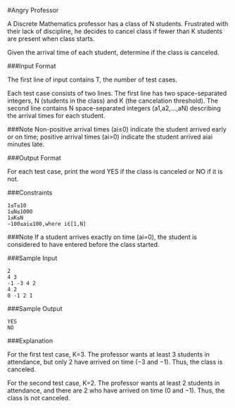 #Angry Professor

A Discrete Mathematics professor has a class of N students. Frustrated with their lack of discipline, he decides to cancel class if fewer than K students are present when class starts.

Given the arrival time of each student, determine if the class is canceled.

###Input Format

The first line of input contains T, the number of test cases.

Each test case consists of two lines. The first line has two space-separated integers, N (students in the class) and K (the cancelation threshold). 
The second line contains N space-separated integers (a1,a2,…,aN) describing the arrival times for each student.

###Note
Non-positive arrival times (ai≤0) indicate the student arrived early or on time; positive arrival times (ai>0) indicate the student arrived aiai minutes late.

###Output Format

For each test case, print the word YES if the class is canceled or NO if it is not.

###Constraints
```
1≤T≤10
1≤N≤1000
1≤K≤N
−100≤ai≤100,where i∈[1,N]
```
###Note 
If a student arrives exactly on time (ai=0), the student is considered to have entered before the class started.

###Sample Input
```
2
4 3
-1 -3 4 2
4 2
0 -1 2 1
```

###Sample Output
```
YES
NO
```

###Explanation

For the first test case, K=3. The professor wants at least 3 students in attendance, but only 2 have arrived on time (−3 and −1). Thus, the class is canceled.

For the second test case, K=2. The professor wants at least 2 students in attendance, and there are 2 who have arrived on time (0 and −1). Thus, the class is not canceled.
